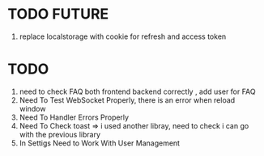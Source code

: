# TODO FUTURE
1. replace localstorage with cookie for refresh and access token

# TODO
1. need to check FAQ both frontend backend correctly , add user for FAQ
2. Need To Test WebSocket Properly, there is an error when reload window
3. Need To Handler Errors Properly
4. Need To Check toast => i used another libray, need to check i can go with the previous library
5. In Settigs Need to Work With User Management